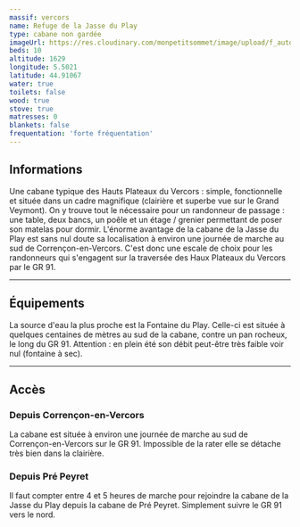 ```yaml
---
massif: vercors
name: Refuge de la Jasse du Play
type: cabane non gardée
imageUrl: https://res.cloudinary.com/monpetitsommet/image/upload/f_auto,q_auto/v1591018140/vercors/refuge-de-la-jasse-du-play-1_gw7gif.jpg
beds: 10
altitude: 1629
longitude: 5.5021
latitude: 44.91067
water: true
toilets: false
wood: true
stove: true
matresses: 0
blankets: false
frequentation: 'forte fréquentation'
---
```


## Informations

Une cabane typique des Hauts Plateaux du Vercors : simple, fonctionnelle et située dans un cadre magnifique (clairière et superbe vue sur le Grand Veymont). On y trouve tout le nécessaire pour un randonneur de passage : une table, deux bancs, un poêle et un étage / grenier permettant de poser son matelas pour dormir. L'énorme avantage de la cabane de la Jasse du Play est sans nul doute sa localisation à environ une journée de marche au sud de Corrençon-en-Vercors. C'est donc une escale de choix pour les randonneurs qui s'engagent sur la traversée des Haux Plateaux du Vercors par le GR 91.

<grid :altitude="altitude" :beds="beds" :longitude="longitude" :latitude="longitude"></grid>

---

## Équipements

<grid :matresses="matresses" :blankets="blankets" :stove="stove" :wood="wood" :water="water" :toilets="toilets"></grid>

La source d'eau la plus proche est la Fontaine du Play. Celle-ci est située à quelques centaines de mètres au sud de la cabane, contre un pan rocheux, le long du GR 91.
Attention : en plein été son débit peut-être très faible voir nul (fontaine à sec).

---

## Accès

### Depuis Corrençon-en-Vercors

La cabane est située à environ une journée de marche au sud de Corrençon-en-Vercors sur le GR 91. Impossible de la rater elle se détache très bien dans la clairière.

### Depuis Pré Peyret

Il faut compter entre 4 et 5 heures de marche pour rejoindre la cabane de la Jasse du Play depuis la cabane de Pré Peyret. Simplement suivre le GR 91 vers le nord.
